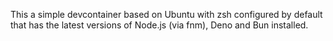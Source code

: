 This a simple devcontainer based on Ubuntu with zsh configured by default that has the latest versions of Node.js (via fnm), Deno and Bun installed.
